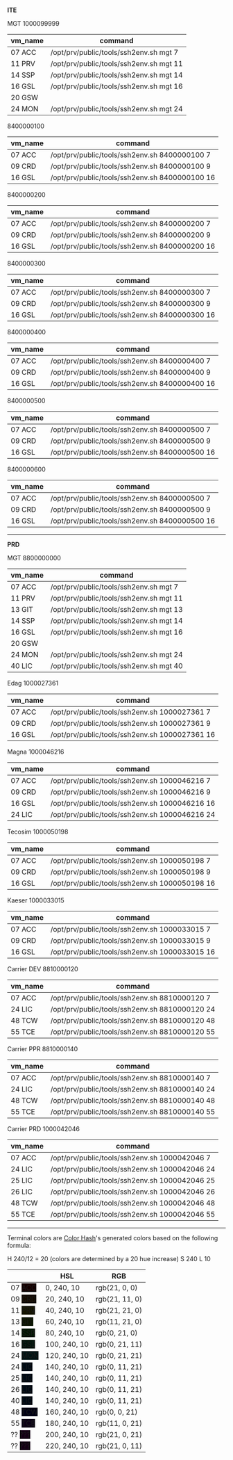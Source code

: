 **ITE**

MGT 1000099999

| vm_name | command                                 |
| ------- | --------------------------------------- |
| 07 ACC  | /opt/prv/public/tools/ssh2env.sh mgt 7 |
| 11 PRV  | /opt/prv/public/tools/ssh2env.sh mgt 11 |
| 14 SSP  | /opt/prv/public/tools/ssh2env.sh mgt 14 |
| 16 GSL  | /opt/prv/public/tools/ssh2env.sh mgt 16 |
| 20 GSW  |                                         |
| 24 MON  | /opt/prv/public/tools/ssh2env.sh mgt 24 |


8400000100

| vm_name | command                                        |
| ------- | ---------------------------------------------- |
| 07 ACC  | /opt/prv/public/tools/ssh2env.sh 8400000100 7 |
| 09 CRD  | /opt/prv/public/tools/ssh2env.sh 8400000100 9 |
| 16 GSL  | /opt/prv/public/tools/ssh2env.sh 8400000100 16 |


8400000200

| vm_name | command                                        |
| ------- | ---------------------------------------------- |
| 07 ACC  | /opt/prv/public/tools/ssh2env.sh 8400000200 7 |
| 09 CRD  | /opt/prv/public/tools/ssh2env.sh 8400000200 9 |
| 16 GSL  | /opt/prv/public/tools/ssh2env.sh 8400000200 16 |


8400000300

| vm_name | command                                        |
| ------- | ---------------------------------------------- |
| 07 ACC  | /opt/prv/public/tools/ssh2env.sh 8400000300 7 |
| 09 CRD  | /opt/prv/public/tools/ssh2env.sh 8400000300 9 |
| 16 GSL  | /opt/prv/public/tools/ssh2env.sh 8400000300 16 |


8400000400

| vm_name | command                                        |
| ------- | ---------------------------------------------- |
| 07 ACC  | /opt/prv/public/tools/ssh2env.sh 8400000400 7 |
| 09 CRD  | /opt/prv/public/tools/ssh2env.sh 8400000400 9 |
| 16 GSL  | /opt/prv/public/tools/ssh2env.sh 8400000400 16 |


8400000500

| vm_name | command                                        |
| ------- | ---------------------------------------------- |
| 07 ACC  | /opt/prv/public/tools/ssh2env.sh 8400000500 7 |
| 09 CRD  | /opt/prv/public/tools/ssh2env.sh 8400000500 9 |
| 16 GSL  | /opt/prv/public/tools/ssh2env.sh 8400000500 16 |


8400000600

| vm_name | command                                        |
| ------- | ---------------------------------------------- |
| 07 ACC  | /opt/prv/public/tools/ssh2env.sh 8400000500 7 |
| 09 CRD  | /opt/prv/public/tools/ssh2env.sh 8400000500 9 |
| 16 GSL  | /opt/prv/public/tools/ssh2env.sh 8400000500 16 |

---
**PRD**


MGT 8800000000

| vm_name | command                                 |
| ------- | --------------------------------------- |
| 07 ACC  | /opt/prv/public/tools/ssh2env.sh mgt 7 |
| 11 PRV  | /opt/prv/public/tools/ssh2env.sh mgt 11 |
| 13 GIT  | /opt/prv/public/tools/ssh2env.sh mgt 13 |
| 14 SSP  | /opt/prv/public/tools/ssh2env.sh mgt 14 |
| 16 GSL  | /opt/prv/public/tools/ssh2env.sh mgt 16 |
| 20 GSW  |                                         |
| 24 MON  | /opt/prv/public/tools/ssh2env.sh mgt 24 |
| 40 LIC  | /opt/prv/public/tools/ssh2env.sh mgt 40 |

Edag 1000027361

| vm_name | command                                        |
| ------- | ---------------------------------------------- |
| 07 ACC  | /opt/prv/public/tools/ssh2env.sh 1000027361 7 |
| 09 CRD  | /opt/prv/public/tools/ssh2env.sh 1000027361 9 |
| 16 GSL  | /opt/prv/public/tools/ssh2env.sh 1000027361 16 |

Magna 1000046216

| vm_name | command                                        |
| ------- | ---------------------------------------------- |
| 07 ACC  | /opt/prv/public/tools/ssh2env.sh 1000046216 7 |
| 09 CRD  | /opt/prv/public/tools/ssh2env.sh 1000046216 9 |
| 16 GSL  | /opt/prv/public/tools/ssh2env.sh 1000046216 16 |
| 24 LIC  | /opt/prv/public/tools/ssh2env.sh 1000046216 24 |

Tecosim 1000050198

| vm_name | command                                        |
| ------- | ---------------------------------------------- |
| 07 ACC  | /opt/prv/public/tools/ssh2env.sh 1000050198 7 |
| 09 CRD  | /opt/prv/public/tools/ssh2env.sh 1000050198 9 |
| 16 GSL  | /opt/prv/public/tools/ssh2env.sh 1000050198 16 |

Kaeser 1000033015

| vm_name | command                                        |
| ------- | ---------------------------------------------- |
| 07 ACC  | /opt/prv/public/tools/ssh2env.sh 1000033015 7 |
| 09 CRD  | /opt/prv/public/tools/ssh2env.sh 1000033015 9 |
| 16 GSL  | /opt/prv/public/tools/ssh2env.sh 1000033015 16 |

Carrier DEV  8810000120

| vm_name | command                                        |
| ------- | ---------------------------------------------- |
| 07 ACC  | /opt/prv/public/tools/ssh2env.sh 8810000120 7 |
| 24 LIC  | /opt/prv/public/tools/ssh2env.sh 8810000120 24 |
| 48 TCW  | /opt/prv/public/tools/ssh2env.sh 8810000120 48 |
| 55 TCE  | /opt/prv/public/tools/ssh2env.sh 8810000120 55 |


Carrier PPR  8810000140

| vm_name | command                                        |
| ------- | ---------------------------------------------- |
| 07 ACC  | /opt/prv/public/tools/ssh2env.sh 8810000140 7 |
| 24 LIC  | /opt/prv/public/tools/ssh2env.sh 8810000140 24 |
| 48 TCW  | /opt/prv/public/tools/ssh2env.sh 8810000140 48 |
| 55 TCE  | /opt/prv/public/tools/ssh2env.sh 8810000140 55 |


Carrier PRD  1000042046

| vm_name | command                                        |
| ------- | ---------------------------------------------- |
| 07 ACC  | /opt/prv/public/tools/ssh2env.sh 1000042046 7 |
| 24 LIC  | /opt/prv/public/tools/ssh2env.sh 1000042046 24 |
| 25 LIC  | /opt/prv/public/tools/ssh2env.sh 1000042046 25 |
| 26 LIC  | /opt/prv/public/tools/ssh2env.sh 1000042046 26 |
| 48 TCW  | /opt/prv/public/tools/ssh2env.sh 1000042046 48 |
| 55 TCE  | /opt/prv/public/tools/ssh2env.sh 1000042046 55 |

---

Terminal colors are [Color Hash](https://draemm.li/various/colorHash/)'s generated colors based on the following formula:

H 240/12 = 20 (colors are determined by a 20 hue increase)
S 240
L 10
  
|                                                              | HSL          | RGB            |
| ------------------------------------------------------------ | ------------ | -------------- |
| 07 <font  style="background-color:rgb(21, 0, 0)">ACC</font>  | 0, 240, 10   | rgb(21, 0, 0)  |
| 09 <font  style="background-color:rgb(21, 11, 0)">CRD</font> | 20, 240, 10  | rgb(21, 11, 0) |
| 11 <font  style="background-color:rgb(21, 21, 0)">PRV</font> | 40, 240, 10  | rgb(21, 21, 0) |
| 13 <font  style="background-color:rgb(11, 21, 0)">GIT</font> | 60, 240, 10  | rgb(11, 21, 0) |
| 14 <font  style="background-color:rgb(0, 21, 0)">SSP</font>  | 80, 240, 10  | rgb(0, 21, 0)  |
| 16 <font  style="background-color:rgb(0, 21, 11)">GSL</font> | 100, 240, 10 | rgb(0, 21, 11) |
| 24 <font  style="background-color:rgb(0, 21, 21)">MON</font> | 120, 240, 10 | rgb(0, 21, 21) |
| 24 <font  style="background-color:rgb(0, 11, 21)">LIC</font> | 140, 240, 10 | rgb(0, 11, 21) |
| 25 <font  style="background-color:rgb(0, 11, 21)">LIC</font> | 140, 240, 10 | rgb(0, 11, 21) |
| 26 <font  style="background-color:rgb(0, 11, 21)">LIC</font> | 140, 240, 10 | rgb(0, 11, 21) |
| 40 <font  style="background-color:rgb(0, 11, 21)">LIC</font> | 140, 240, 10 | rgb(0, 11, 21) |
| 48 <font  style="background-color:rgb(0, 0, 21)">TCW</font>  | 160, 240, 10 | rgb(0, 0, 21)  |
| 55 <font  style="background-color:rgb(11, 0, 21)">TCE</font> | 180, 240, 10 | rgb(11, 0, 21) |
| ?? <font  style="background-color:rgb(21, 0, 21)">???</font> | 200, 240, 10 | rgb(21, 0, 21) |
| ?? <font  style="background-color:rgb(21, 0, 21)">???</font> | 220, 240, 10 | rgb(21, 0, 11) |




